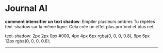 # Journal AI

**comment intensifier un text shadow**:
Empiler plusieurs ombres
Tu répètes text-shadow sur la même ligne. Cela crée un effet plus profond et plus net.

text-shadow:
2px 2px 0px #000,
4px 4px 6px rgba(0, 0, 0, 0.8),
6px 6px 12px rgba(0, 0, 0, 0.6);

---
